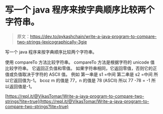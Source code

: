 # 写一个 java 程序来按字典顺序比较两个字符串。

> 原文：<https://dev.to/pykashchain/write-a-java-program-to-compare-two-strings-lexicographically-3gie>

写一个 java 程序来按字典顺序比较两个字符串。

使用 compareTo 方法比较字符串。
compareTo 方法是根据字符的 unicode 值比较字符串。
它返回正负值和零值。
如果字符串相同，它返回零值，否则它的正值或负值取决于字符的 ASCII 值。
例如
第一串是 s1 =中间
第二串是 s2 =中间
所以它返回值为-1。
bcoz m 的值是 77，n 的值是 78 (ASCII)
所以 77 -78 = -1
所以返回值是-1。

[https://repl.it/@VikasTomar/Write-a-java-program-to-compare-two-strings?lite=true](https://repl.it/@VikasTomar/Write-a-java-program-to-compare-two-strings?lite=true)